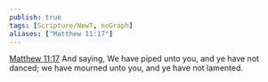 ```yaml
---
publish: true
tags: [Scripture/NewT, noGraph]
aliases: ["Matthew 11:17"]
---
```

[Matthew 11:17](https://churchofjesuschrist.org/study/scriptures/nt/matt/11?lang=eng&id=p17#p17) And saying, We have piped unto you, and ye have not danced; we have mourned unto you, and ye have not lamented.
